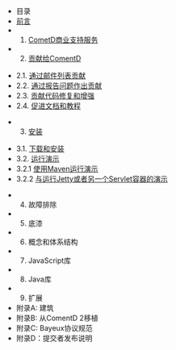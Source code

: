 * 目录
* [前言](preface.md)
* 1. [CometD商业支持服务](1/1.0.md)
* 2. [贡献给ComentD](2/2.0.md)
 - 2.1. [通过邮件列表贡献](2/2.1.md)
 - 2.2. [通过报告问题作出贡献](2/2.2.md)
 - 2.3. [贡献代码修复和增强](2/2.3.md)
 - 2.4. [促进文档和教程](2/2.4.md)
* 3. [安装](3/3.0.md)
 - 3.1. [下载和安装](3/3.1.md)
 - 3.2. [运行演示](3/3.2.md)
  - 3.2.1 [使用Maven运行演示](3/3.2.1.md)
  - 3.2.2 [与运行Jetty或者另一个Servlet容器的演示](3/3.2.2)
* 4. 故障排除
* 5. 底漆
* 6. 概念和体系结构
* 7. JavaScript库
* 8. Java库
* 9. 扩展
* 附录A: 建筑
* 附录B: 从ComentD 2移植
* 附录C: Bayeux协议规范
* 附录D：提交者发布说明

